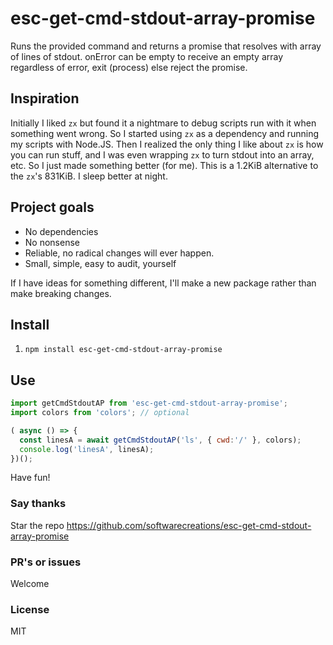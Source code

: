 # esc-get-cmd-stdout-array-promise
Runs the provided command and returns a promise that resolves with array of lines of stdout. onError can be empty to receive an empty array regardless of error, exit (process) else reject the promise.

## Inspiration
Initially I liked `zx` but found it a nightmare to debug scripts run with it when something went wrong.
So I started using `zx` as a dependency and running my scripts with Node.JS.
Then I realized the only thing I like about `zx` is how you can run stuff, and I was even wrapping `zx` to turn stdout into an array, etc.
So I just made something better (for me).
This is a 1.2KiB alternative to the `zx`'s 831KiB.
I sleep better at night.

## Project goals
* No dependencies
* No nonsense
* Reliable, no radical changes will ever happen.
* Small, simple, easy to audit, yourself

If I have ideas for something different, I'll make a new package rather than make breaking changes.

## Install
1. `npm install esc-get-cmd-stdout-array-promise`

## Use
```javascript
import getCmdStdoutAP from 'esc-get-cmd-stdout-array-promise';
import colors from 'colors'; // optional

( async () => {
  const linesA = await getCmdStdoutAP('ls', { cwd:'/' }, colors);
  console.log('linesA', linesA);
})();
```
Have fun!

### Say thanks
Star the repo
https://github.com/softwarecreations/esc-get-cmd-stdout-array-promise

### PR's or issues
Welcome

### License
MIT
